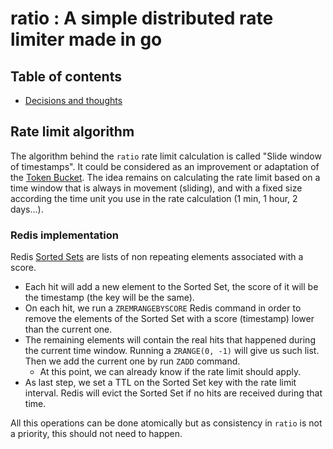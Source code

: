 # ratio : A simple distributed rate limiter made in go

## Table of contents

- [Decisions and thoughts](decisions.md)

## Rate limit algorithm

The algorithm behind the `ratio` rate limit calculation is called "Slide window of timestamps". It could be considered 
as an improvement or adaptation of the [Token Bucket](decisions.md#token-bucket).
The idea remains on calculating the rate limit based on a time window that is always in movement (sliding), and with a 
fixed size according the time unit you use in the rate calculation (1 min, 1 hour, 2 days...).

### Redis implementation

Redis [Sorted Sets](https://redis.io/topics/data-types#sorted-sets) are lists of non repeating elements associated with 
a score.

- Each hit will add a new element to the Sorted Set, the score of it will be the timestamp (the key will be the same).
- On each hit, we run a `ZREMRANGEBYSCORE` Redis command in order to remove the elements of the Sorted Set with a 
  score (timestamp) lower than the current one.
- The remaining elements will contain the real hits that happened during the current time window. Running a `ZRANGE(0, -1)` 
  will give us such list. Then we add the current one by run `ZADD` command. 
    - At this point, we can already know if the rate limit should apply.
- As last step, we set a TTL on the Sorted Set key with the rate limit interval. Redis will evict the Sorted Set if no 
  hits are received during that time.
  
All this operations can be done atomically but as consistency in `ratio` is not a priority, this should not need to happen. 
  